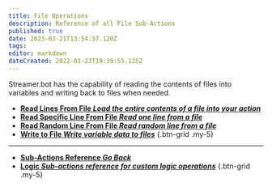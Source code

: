 ```yaml
---
title: File Operations
description: Reference of all File Sub-Actions
published: true
date: 2023-03-21T13:54:57.120Z
tags: 
editor: markdown
dateCreated: 2022-01-23T19:39:55.125Z
---
```


Streamer.bot has the capability of reading the contents of files into variables and writing back to files when needed.

* [<i class="mdi mdi-text-box-search primary--text"></i>**Read Lines From File *Load the entire contents of a file into your action***](/Sub-Actions/File/Read-Lines-From-File)
* [<i class="mdi mdi-file-document primary--text"></i>**Read Specific Line From File *Read one line from a file***](/Sub-Actions/File/Read-Specific-Line-From-File)
* [<i class="mdi mdi-file-document primary--text"></i>**Read Random Line From File *Read random line from a file***](/Sub-Actions/File/Read-Random-Line-From-File)
* [<i class="mdi mdi-file-document-edit primary--text"></i>**Write to File *Write variable data to files***](/Sub-Actions/File/Write-To-File)
{.btn-grid .my-5}

---
  
- [<i class="mdi mdi-chevron-left"></i>**Sub-Actions Reference *Go Back***](/Sub-Actions)
- [<i class="mdi mdi-state-machine primary--text"></i> **Logic *Sub-actions reference for custom logic operations***](/Sub-Actions/Logic)
{.btn-grid .my-5}
